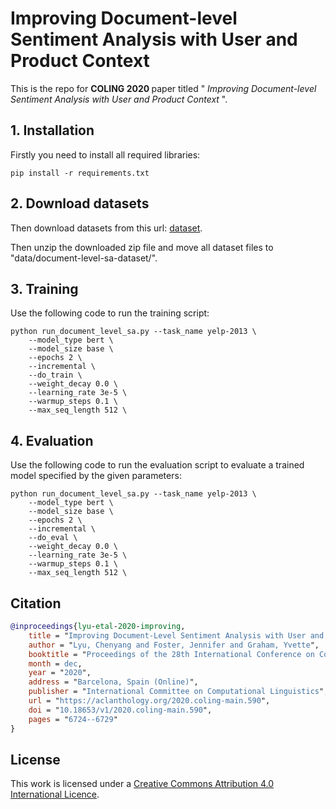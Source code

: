 # Improving Document-level Sentiment Analysis with User and Product Context

This is the repo for <strong> COLING 2020 </strong> paper titled "<em> Improving Document-level Sentiment Analysis with User and Product Context </em>". 

## 1. Installation
Firstly you need to install all required libraries:

```angular2
pip install -r requirements.txt
```

## 2. Download datasets
Then download datasets from this url: [dataset](https://drive.google.com/file/d/1Bdt_jw-kiZCt7vJyfXe1hYmPKMinbtFu/view?usp=sharing).


Then unzip the downloaded zip file and move all dataset files to "data/document-level-sa-dataset/".

## 3. Training

Use the following code to run the training script:

```
python run_document_level_sa.py --task_name yelp-2013 \
    --model_type bert \
    --model_size base \
    --epochs 2 \
    --incremental \
    --do_train \
    --weight_decay 0.0 \
    --learning_rate 3e-5 \
    --warmup_steps 0.1 \
    --max_seq_length 512 \                            
```

## 4. Evaluation

Use the following code to run the evaluation script to evaluate a trained model specified by the given parameters:

```
python run_document_level_sa.py --task_name yelp-2013 \
    --model_type bert \
    --model_size base \
    --epochs 2 \
    --incremental \
    --do_eval \
    --weight_decay 0.0 \
    --learning_rate 3e-5 \
    --warmup_steps 0.1 \
    --max_seq_length 512 \                            
```

## Citation

```bibtex
@inproceedings{lyu-etal-2020-improving,
    title = "Improving Document-Level Sentiment Analysis with User and Product Context",
    author = "Lyu, Chenyang and Foster, Jennifer and Graham, Yvette",
    booktitle = "Proceedings of the 28th International Conference on Computational Linguistics",
    month = dec,
    year = "2020",
    address = "Barcelona, Spain (Online)",
    publisher = "International Committee on Computational Linguistics",
    url = "https://aclanthology.org/2020.coling-main.590",
    doi = "10.18653/v1/2020.coling-main.590",
    pages = "6724--6729"
}
```

## License

This work is licensed under a [Creative Commons Attribution 4.0 International Licence](http://creativecommons.org/licenses/by/4.0/).

